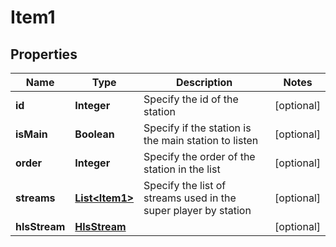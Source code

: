 

# Item1


## Properties

| Name | Type | Description | Notes |
|------------ | ------------- | ------------- | -------------|
|**id** | **Integer** | Specify the id of the station |  [optional] |
|**isMain** | **Boolean** | Specify if the station is the main station to listen |  [optional] |
|**order** | **Integer** | Specify the order of the station in the list |  [optional] |
|**streams** | [**List&lt;Item1&gt;**](Item1.md) | Specify the list of streams used in the super player by station |  [optional] |
|**hlsStream** | [**HlsStream**](HlsStream.md) |  |  [optional] |



